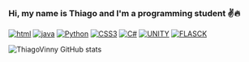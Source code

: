 ### Hi, my name is Thiago and I'm a programming student ✌️🔥
[![html](https://img.shields.io/badge/HTML5-E34F26?style=for-the-badge&logo=html5&logoColor=white)]()
[![java](https://img.shields.io/badge/JavaScript-F7DF1E?style=for-the-badge&logo=javascript&logoColor=black)]()
[![Python](https://img.shields.io/badge/Python-14354C?style=for-the-badge&logo=python&logoColor=white)]()
[![CSS3](https://img.shields.io/badge/CSS3-1572B6?style=for-the-badge&logo=css3&logoColor=white)]()
[![C#](https://img.shields.io/badge/C%23-239120?style=for-the-badge&logo=c-sharp&logoColor=white)]()
[![UNITY](https://img.shields.io/badge/Unity-100000?style=for-the-badge&logo=unity&logoColor=white)]()
[![FLASCK](https://img.shields.io/badge/Flask-000000?style=for-the-badge&logo=flask&logoColor=white)]()

![ThiagoVinny GitHub stats](https://github-readme-stats.vercel.app/api?username=ThiagoVinny&show_icons=true&theme=dracula)
    
